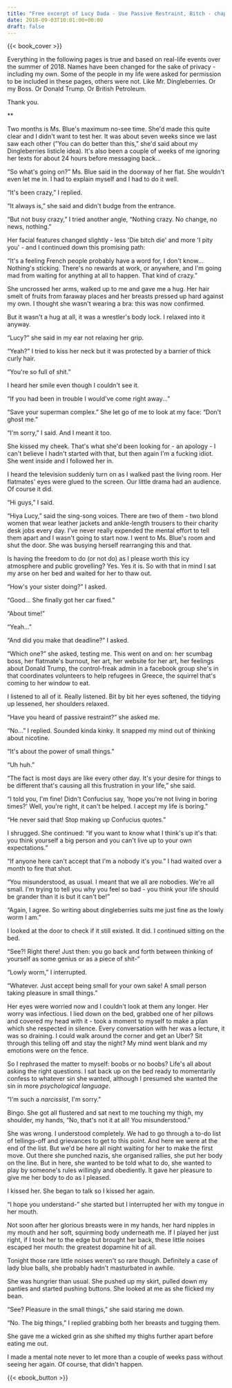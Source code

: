 ```yaml
---
title: "Free excerpt of Lucy Dada - Use Passive Restraint, Bitch - chapter 1"
date: 2018-09-03T10:01:00+00:00
draft: false
---
```


{{< book_cover >}}

Everything in the following pages is true and based on real-life events over the summer of 2018. Names have been changed for the sake of privacy - including my own. Some of the people in my life were asked for permission to be included in these pages, others were not. Like Mr. Dingleberries. Or my Boss. Or Donald Trump. Or British Petroleum.

Thank you.

**

Two months is Ms. Blue's maximum no-see time. She'd made this quite clear and I didn't want to test her. It was about seven weeks since we last saw each other ("You can do better than this,” she'd said about my Dingleberries listicle idea). It's also been a couple of weeks of me ignoring her texts for about 24 hours before messaging back...

“So what's going on?” Ms. Blue said in the doorway of her flat. She wouldn't even let me in. I had to explain myself and I had to do it well.

“It's been crazy,” I replied.

“It always is,” she said and didn't budge from the entrance.

“But not busy crazy,” I tried another angle, “Nothing crazy. No change, no news, nothing.”

Her facial features changed slightly - less 'Die bitch die' and more 'I pity you' -  and I continued down this promising path:

“It's a feeling French people probably have a word for, I don't know… Nothing's sticking. There's no rewards at work, or anywhere, and I'm going mad from waiting for anything at all to happen. That kind of crazy.”

She uncrossed her arms, walked up to me and gave me a hug. Her hair smelt of fruits from faraway places and her breasts pressed up hard against my own. I thought she wasn't wearing a bra: this was now confirmed.

But it wasn't a hug at all, it was a wrestler's body lock. I relaxed into it anyway.

“Lucy?” she said in my ear not relaxing her grip.

“Yeah?” I tried to kiss her neck but it was protected by a barrier of thick curly hair.

“You're so full of shit.”

I heard her smile even though I couldn't see it.

“If you had been in trouble I would've come right away...”

“Save your superman complex.” She let go of me to look at my face: “Don't ghost me.”

“I'm sorry,” I said. And I meant it too.

She kissed my cheek. That's what she'd been looking for - an apology - I can't believe I hadn't started with that, but then again I'm a fucking idiot. She went inside and I followed her in.

I heard the television suddenly turn on as I walked past the living room. Her flatmates' eyes were glued to the screen. Our little drama had an audience. Of course it did.

“Hi guys,” I said.

“Hiya Lucy,” said the sing-song voices. There are two of them - two blond women that wear leather jackets and ankle-length trousers to their charity desk jobs every day. I've never really expended the mental effort to tell them apart and I wasn't going to start now. I went to Ms. Blue's room and shut the door. She was busying herself rearranging this and that.

Is having the freedom to do (or not do) as I please worth this icy atmosphere and public grovelling? Yes. Yes it is. So with that in mind I sat my arse on her bed and waited for her to thaw out.

“How's your sister doing?” I asked.

“Good... She finally got her car fixed.”

“About time!”

“Yeah...”

“And did you make that deadline?” I asked.

“Which one?” she asked, testing me. This went on and on: her scumbag boss, her flatmate's burnout, her art, her website for her art, her feelings about Donald Trump, the control-freak admin in a facebook group she's in that coordinates volunteers to help refugees in Greece, the squirrel that's coming to her window to eat.

I listened to all of it. Really listened. Bit by bit her eyes softened, the tidying up lessened, her shoulders relaxed.

“Have you heard of passive restraint?” she asked me.

“No...” I replied. Sounded kinda kinky. It snapped my mind out of thinking about nicotine.

“It's about the power of small things.”

“Uh huh.”

“The fact is most days are like every other day. It's your desire for things to be different that's causing all this frustration in your life,” she said.

“I told you, I'm fine! Didn't Confucius say, 'hope you're not living in boring times?' Well, you're right, it can't be helped. I accept my life is boring.”

“He never said that! Stop making up Confucius quotes.”

I shrugged. She continued: “If you want to know what I think's up it's that: you think yourself a big person and you can't live up to your own expectations.”

“If anyone here can't accept that I'm a nobody it's you.” I had waited over a month to fire that shot.

“You misunderstood, as usual. I meant that we all are nobodies. We're all small. I'm trying to tell you why you feel so bad - you think your life should be grander than it is but it can't be!”

“Again, I agree. So writing about dingleberries suits me just fine as the lowly worm I am.”

I looked at the door to check if it still existed. It did. I continued sitting on the bed.

“See?! Right there! Just then: you go back and forth between thinking of yourself as some genius or as a piece of shit-”

“Lowly worm,” I interrupted.

“Whatever. Just accept being small for your own sake! A small person taking pleasure in small things.”

Her eyes were worried now and I couldn't look at them any longer. Her worry was infectious. I lied down on the bed, grabbed one of her pillows and covered my head with it - took a moment to myself to make a plan which she respected in silence. Every conversation with her was a lecture, it was so draining. I could walk around the corner and get an Uber? Sit through this telling off and stay the night? My mind went blank and my emotions were on the fence.

So I rephrased the matter to myself: boobs or no boobs? Life's all about asking the right questions. I sat back up on the bed ready to momentarily confess to whatever sin she wanted, although I presumed she wanted the sin in more *psychological language*.

“I'm such a *narcissist*, I'm sorry.”

Bingo. She got all flustered and sat next to me touching my thigh, my shoulder, my hands, “No, that's not it at all! You misunderstood.”

She was wrong. I understood completely. We had to go through a to-do list of tellings-off and grievances to get to this point. And here we were at the end of the list. But we'd be here all night waiting for her to make the first move. Out there she punched nazis, she organised rallies, she put her body on the line. But in here, she wanted to be told what to do, she wanted to play by someone's rules willingly and obediently. It gave her pleasure to give me her body to do as I pleased.

I kissed her. She began to talk so I kissed her again.

“I hope you understand-” she started but I interrupted her with my tongue in her mouth.

Not soon after her glorious breasts were in my hands, her hard nipples in my mouth and her soft, squirming body underneath me. If I played her just right, if I took her to the edge but brought her back, these little noises escaped her mouth: the greatest dopamine hit of all.

Tonight those rare little noises weren't so rare though. Definitely a case of lady blue balls, she probably hadn't masturbated in awhile.

She was hungrier than usual. She pushed up my skirt, pulled down my panties and started pushing buttons. She looked at me as she flicked my bean.

“See? Pleasure in the small things,” she said staring me down.

“No. The big things,” I replied grabbing both her breasts and tugging them.

She gave me a wicked grin as she shifted my thighs further apart before eating me out.

I made a mental note never to let more than a couple of weeks pass without seeing her again. Of course, that didn't happen.

{{< ebook_button >}}
